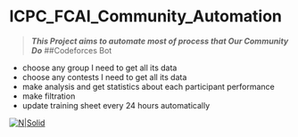 # ICPC_FCAI_Community_Automation
>***This Project aims to automate most of process that Our Community Do***
##Codeforces Bot

-  choose any group I need to get all its data
- choose any contests I need to get all its data
- make analysis and get statistics about each participant performance
- make filtration
- update training sheet every 24 hours automatically


[![N|Solid]( https://i.ibb.co/XZk3by5/46503849-906968576166753-5452320279143383040-o.jpg)]()
